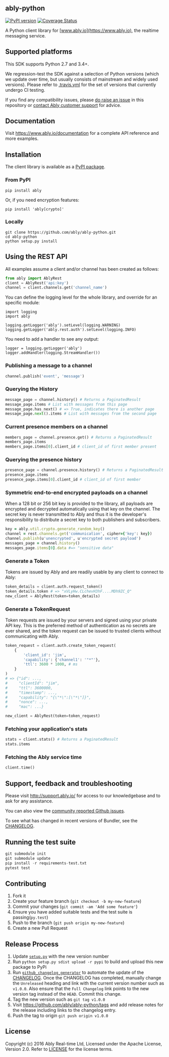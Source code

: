 ably-python
-----------

[![PyPI version](https://badge.fury.io/py/ably.svg)](https://badge.fury.io/py/ably)
[![Coverage Status](https://coveralls.io/repos/ably/ably-python/badge.svg?branch=master&service=github)](https://coveralls.io/github/ably/ably-python?branch=master)

A Python client library for [www.ably.io](https://www.ably.io), the realtime messaging service.

## Supported platforms

This SDK supports Python 2.7 and 3.4+.

We regression-test the SDK against a selection of Python versions (which we update over time, but usually consists of mainstream and widely used versions). Please refer to [.travis.yml](./.travis.yml) for the set of versions that currently undergo CI testing.

If you find any compatibility issues, please [do raise an issue](https://github.com/ably/ably-python/issues/new) in this repository or [contact Ably customer support](https://support.ably.io/) for advice.

## Documentation

Visit https://www.ably.io/documentation for a complete API reference and more examples.

## Installation

The client library is available as a [PyPI package](https://pypi.python.org/pypi/ably).

### From PyPI

    pip install ably

Or, if you need encryption features:

    pip install 'ably[crypto]'

### Locally

    git clone https://github.com/ably/ably-python.git
    cd ably-python
    python setup.py install

## Using the REST API

All examples assume a client and/or channel has been created as follows:

```python
from ably import AblyRest
client = AblyRest('api:key')
channel = client.channels.get('channel_name')
```

You can define the logging level for the whole library, and override for an
specific module:

    import logging
    import ably

    logging.getLogger('ably').setLevel(logging.WARNING)
    logging.getLogger('ably.rest.auth').setLevel(logging.INFO)

You need to add a handler to see any output:

    logger = logging.getLogger('ably')
    logger.addHandler(logging.StreamHandler())

### Publishing a message to a channel

```python
channel.publish('event', 'message')
```

### Querying the History

```python
message_page = channel.history() # Returns a PaginatedResult
message_page.items # List with messages from this page
message_page.has_next() # => True, indicates there is another page
message_page.next().items # List with messages from the second page
```

### Current presence members on a channel

```python
members_page = channel.presence.get() # Returns a PaginatedResult
members_page.items
members_page.items[0].client_id # client_id of first member present
```

### Querying the presence history

```python
presence_page = channel.presence.history() # Returns a PaginatedResult
presence_page.items
presence_page.items[0].client_id # client_id of first member
```

### Symmetric end-to-end encrypted payloads on a channel

When a 128 bit or 256 bit key is provided to the library, all payloads are encrypted and decrypted automatically using that key on the channel. The secret key is never transmitted to Ably and thus it is the developer's responsibility to distribute a secret key to both publishers and subscribers.

```ruby
key = ably.util.crypto.generate_random_key()
channel = rest.channels.get('communication', cipher={'key': key})
channel.publish(u'unencrypted', u'encrypted secret payload')
messages_page = channel.history()
messages_page.items[0].data #=> "sensitive data"
```

### Generate a Token

Tokens are issued by Ably and are readily usable by any client to connect to Ably:

```python
token_details = client.auth.request_token()
token_details.token # => "xVLyHw.CLchevH3hF....MDh9ZC_Q"
new_client = AblyRest(token=token_details)
```

### Generate a TokenRequest

Token requests are issued by your servers and signed using your private API key. This is the preferred method of authentication as no secrets are ever shared, and the token request can be issued to trusted clients without communicating with Ably.

```python
token_request = client.auth.create_token_request(
    {
        'client_id': 'jim',
        'capability': {'channel1': '"*"'},
        'ttl': 3600 * 1000, # ms
    }
)
# => {"id": ...,
#     "clientId": "jim",
#     "ttl": 3600000,
#     "timestamp": ...,
#     "capability": "{\"*\":[\"*\"]}",
#     "nonce": ...,
#     "mac": ...}

new_client = AblyRest(token=token_request)
```

### Fetching your application's stats

```python
stats = client.stats() # Returns a PaginatedResult
stats.items
```

### Fetching the Ably service time

```python
client.time()
```

## Support, feedback and troubleshooting

Please visit http://support.ably.io/ for access to our knowledgebase and to ask for any assistance.

You can also view the [community reported Github issues](https://github.com/ably/ably-python/issues).

To see what has changed in recent versions of Bundler, see the [CHANGELOG](CHANGELOG.md).

## Running the test suite

```python
git submodule init
git submodule update
pip install -r requirements-test.txt
pytest test
```

## Contributing

1. Fork it
2. Create your feature branch (`git checkout -b my-new-feature`)
3. Commit your changes (`git commit -am 'Add some feature'`)
4. Ensure you have added suitable tests and the test suite is passing(`py.test`)
4. Push to the branch (`git push origin my-new-feature`)
5. Create a new Pull Request

## Release Process

1. Update [`setup.py`](./setup.py) with the new version number
2. Run `python setup.py sdist upload -r pypi` to build and upload this new package to PyPi
3. Run [`github_changelog_generator`](https://github.com/skywinder/Github-Changelog-Generator) to automate the update of the [CHANGELOG](./CHANGELOG.md). Once the CHANGELOG has completed, manually change the `Unreleased` heading and link with the current version number such as `v1.0.0`. Also ensure that the `Full Changelog` link points to the new version tag instead of the `HEAD`. Commit this change.
4. Tag the new version such as `git tag v1.0.0`
5. Visit https://github.com/ably/ably-python/tags and add release notes for the release including links to the changelog entry.
6. Push the tag to origin `git push origin v1.0.0`

## License

Copyright (c) 2016 Ably Real-time Ltd, Licensed under the Apache License, Version 2.0.  Refer to [LICENSE](LICENSE) for the license terms.
